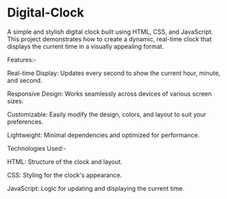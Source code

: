 # Digital-Clock

A simple and stylish digital clock built using HTML, CSS, and JavaScript. This project demonstrates how to create a dynamic, real-time clock that displays the current time in a visually appealing format.

Features:-

Real-time Display: Updates every second to show the current hour, minute, and second.

Responsive Design: Works seamlessly across devices of various screen sizes.

Customizable: Easily modify the design, colors, and layout to suit your preferences.

Lightweight: Minimal dependencies and optimized for performance.

Technologies Used:-

HTML: Structure of the clock and layout.

CSS: Styling for the clock's appearance.

JavaScript: Logic for updating and displaying the current time.
